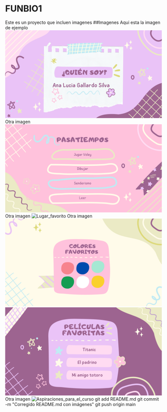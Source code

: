 # FUNBIO1
Este es un proyecto que incluen imagenes
##Imagenes
Aqui esta la imagen de ejemplo
![Presentacion](Presentacion/1.png)
Otra imagen 
![Pasatiempos](Pasatiempos/3.png)
Otra imagen
![Lugar_favorito](LugarFavorito/5.png)
Otra imagen
![Gustos](Gustos/ColoresFavoritos.png)
![Gustos](Gustos/PeliculasFavoritas.png)
Otra imagen
![Aspiraciones_para_el_curso](Aspiraciones_para_el_curso/6.png)
git add README.md
git commit -m "Corregido README.md con imágenes"
git push origin main


